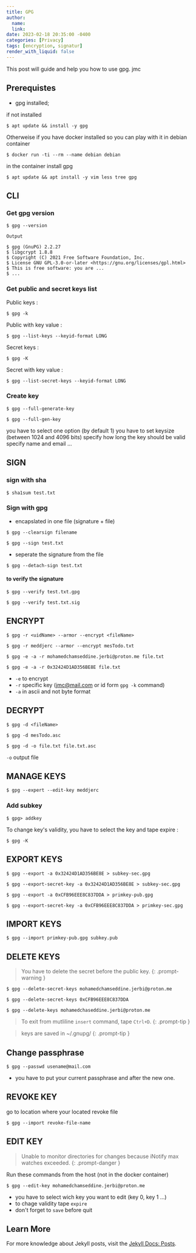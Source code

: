 ```yaml
---
title: GPG 
author:
  name: 
  link: 
date: 2023-02-18 20:35:00 -0400
categories: [Privacy]
tags: [encryption, signatur]
render_with_liquid: false
---
```


This post will guide and help you how to use gpg. jmc
## Prerequistes

 - gpg installed;

if not installed
```console
$ apt update && install -y gpg
```

Otherweise if you have docker installed so you can play with it in debian container

```console
$ docker run -ti --rm --name debian debian
```
in the container install gpg

```console
$ apt update && apt install -y vim less tree gpg
```

## CLI

### Get gpg version

```console
$ gpg --version
```

`Output`

```console
$ gpg (GnuPG) 2.2.27
$ libgcrypt 1.8.8
$ Copyright (C) 2021 Free Software Foundation, Inc.
$ License GNU GPL-3.0-or-later <https://gnu.org/licenses/gpl.html>
$ This is free software: you are ...
$ ...
```

### Get public and secret keys list

Public keys
:
```console
$ gpg -k
```

Public with key value
:
```console
$ gpg --list-keys --keyid-format LONG
```

Secret keys
:
```console
$ gpg -K
```

Secret with key value
:
```console
$ gpg --list-secret-keys --keyid-format LONG
```

### Create key

```console
$ gpg --full-generate-key
```

```console
$ gpg --full-gen-key
```
you have to select one option (by default 1)
you have to set keysize (between 1024 and 4096 bits)
specify how long the key should be valid
specify name and email ...

## SIGN

### sign with sha

```console
$ sha1sum test.txt 
```

### Sign with gpg
- encapslated in one file (signature + file)

```console
$ gpg --clearsign filename

$ gpg --sign test.txt 
```
- seperate the signature from the file

```console
$ gpg --detach-sign test.txt 
```

#### to verify the signature

```console
$ gpg --verify test.txt.gpg 

$ gpg --verify test.txt.sig 
```


## ENCRYPT

```console
$ gpg -r <uidName> --armor --encrypt <fileName>

$ gpg -r meddjerc --armor --encrypt mesTodo.txt

$ gpg -e -a -r mohamedchamseddine.jerbi@proton.me file.txt 

$ gpg -e -a -r 0x32424D1AD356BE8E file.txt 
```
- `-e` to encrypt
- `-r` specific key (jmc@mail.com or id form `gpg -k` command)
- `-a` in ascii and not byte format

## DECRYPT

```console
$ gpg -d <fileName>

$ gpg -d mesTodo.asc

$ gpg -d -o file.txt file.txt.asc 
```
`-o` output file

## MANAGE KEYS

```console
$ gpg --expert --edit-key meddjerc
```


### Add subkey

```console
$ gpg> addkey
```

To change key's validity, you have to select the key and tape expire
:
```console
$ gpg -K
```

## EXPORT KEYS

```console
$ gpg --export -a 0x32424D1AD356BE8E > subkey-sec.gpg

$ gpg --export-secret-key -a 0x32424D1AD356BE8E > subkey-sec.gpg

$ gpg --export -a 0xCFB96EEE8C837DDA > primkey-pub.gpg

$ gpg --export-secret-key -a 0xCFB96EEE8C837DDA > primkey-sec.gpg
```

## IMPORT KEYS

```console
$ gpg --import primkey-pub.gpg subkey.pub
```

## DELETE KEYS

> You have to delete the secret before the public key.
{: .prompt-warning }

```console
$ gpg --delete-secret-keys mohamedchamseddine.jerbi@proton.me

$ gpg --delete-secret-keys 0xCFB96EEE8C837DDA

$ gpg --delete-keys mohamedchaseddine.jerbi@proton.me
```

> To exit from mutliline `insert` command, tape `Ctrl+D`.
{: .prompt-tip }

> keys are saved in ~/.gnupg/
{: .prompt-tip }

## Change passphrase

```console
$ gpg --passwd usename@mail.com
```
- you have to put your current passphrase and after the new one.

## REVOKE KEY

go to location where your located revoke file

```console
$ gpg --import revoke-file-name
```


## EDIT KEY

> Unable to monitor directories for changes because iNotify max watches exceeded.
{: .prompt-danger }

Run these commands from the host (not in the docker container)
```console
$ gpg --edit-key mohamedchamseddine.jerbi@proton.me
```
- you have to select wich key you want to edit (key 0, key 1 ...)
- to chage validity tape `expire`
- don't forget to `save` before quit


## Learn More

For more knowledge about Jekyll posts, visit the [Jekyll Docs: Posts](https://jekyllrb.com/docs/posts/).
